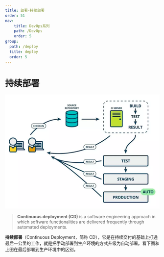 ```yaml
---
title: 部署-持续部署
order: 51
nav:
    title: DevOps系列
    path: /DevOps
    order: 5
group:
  path: /deploy
  title: deploy
  order: 5
---
```


# 持续部署

![持续部署](../Linux/assets/continuous-deployment.df274861-20240823234729322.png)

> **Continuous deployment (CD)** is a software engineering approach in which software functionalities are delivered frequently through automated deployments.

**持续部署**（Continuous Deployment，简称 CD），它是在持续交付的基础上打通最后一公里的工作，就是把手动部署到生产环境的方式升级为自动部署。看下图和上图在最后部署到生产环境中的区别。

